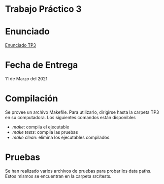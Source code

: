 # Trabajo Práctico 3

# Enunciado

[Enunciado TP3](https://campus.fi.uba.ar/pluginfile.php/428867/mod_resource/content/1/tp3-q2-2020.pdf)

# Fecha de Entrega

11 de Marzo del 2021

# Compilación

Se provee un archivo Makefile. Para utilizarlo, dirigirse hasta la carpeta TP3 en su computadora. Los siguientes comandos están disponibles

* _make_: compila el ejecutable
* _make tests_: compila las pruebas
* _make clean_: elimina los ejecutables compilados

# Pruebas

Se han realizado varios archivos de pruebas para probar los data paths. Estos mismos se encuentran en la carpeta src/tests. 